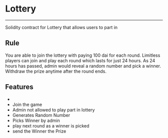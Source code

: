 # Lottery
___
Solidity contract for Lottery that allows users to part in

## Rule

You are able to join the lottery with paying 100 dai for each round. Limitless players can join and play each round which lasts for just 24 hours. As 24 hours has passed, admin would reveal a random number and pick a winner. Withdraw the prize anytime after the round ends.

## Features
-
- Join the game
- Admin not allowed to play part in lottery
- Generates Random Number
- Picks Winner by admin
- play next round as a winner is picked
- send the Winner the Prize
